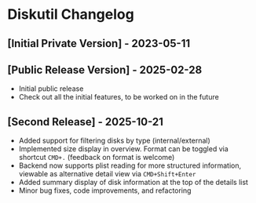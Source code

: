 # Diskutil Changelog

## [Initial Private Version] - 2023-05-11

## [Public Release Version] - 2025-02-28

- Initial public release
- Check out all the initial features, to be worked on in the future

## [Second Release] - 2025-10-21
- Added support for filtering disks by type (internal/external)
- Implemented size display in overview. Format can be toggled via shortcut `CMD+.` (feedback on format is welcome)
- Backend now supports plist reading for more structured information, viewable as alternative detail view via `CMD+Shift+Enter`
- Added summary display of disk information at the top of the details list
- Minor bug fixes, code improvements, and refactoring